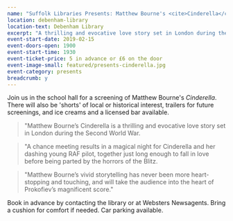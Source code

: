 ```yaml
---
name: "Suffolk Libraries Presents: Matthew Bourne's <cite>Cinderella</cite>"
location: debenham-library
location-text: Debenham Library
excerpt: "A thrilling and evocative love story set in London during the Second World War."
event-start-date: 2019-02-15
event-doors-open: 1900
event-start-time: 1930
event-ticket-price: 5 in advance or £6 on the door
event-image-small: featured/presents-cinderella.jpg
event-category: presents
breadcrumb: y
---
```


Join us in the school hall for a screening of Matthew Bourne's <cite>Cinderella</cite>. There will also be 'shorts' of local or historical interest, trailers for future screenings, and ice creams and a licensed bar available.

> "Matthew Bourne’s Cinderella is a thrilling and evocative love story set in London during the Second World War.

> "A chance meeting results in a magical night for Cinderella and her dashing young RAF pilot, together just long enough to fall in love before being parted by the horrors of the Blitz.

> "Matthew Bourne’s vivid storytelling has never been more heart-stopping and touching, and will take the audience into the heart of Prokofiev’s magnificent score."

Book in advance by contacting the library or at Websters Newsagents. Bring a cushion for comfort if needed. Car parking available.
